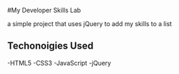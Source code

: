 #My Developer Skills Lab

a simple project that uses jQuery to add my skills to a list

## Techonoigies Used
-HTML5
-CSS3
-JavaScript
-jQuery
